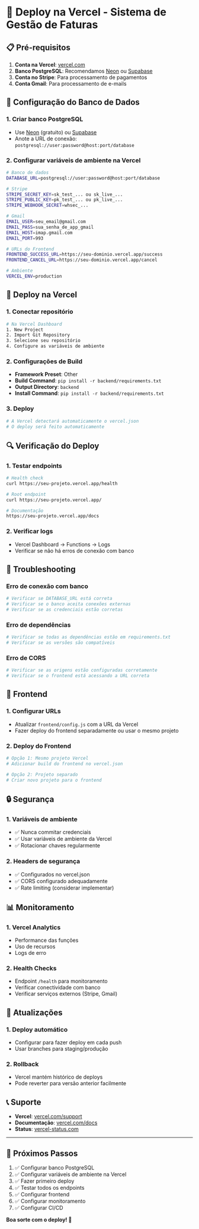 # 🚀 Deploy na Vercel - Sistema de Gestão de Faturas

## 📋 Pré-requisitos

1. **Conta na Vercel**: [vercel.com](https://vercel.com)
2. **Banco PostgreSQL**: Recomendamos [Neon](https://neon.tech) ou [Supabase](https://supabase.com)
3. **Conta no Stripe**: Para processamento de pagamentos
4. **Conta Gmail**: Para processamento de e-mails

## 🔧 Configuração do Banco de Dados

### 1. Criar banco PostgreSQL
- Use [Neon](https://neon.tech) (gratuito) ou [Supabase](https://supabase.com)
- Anote a URL de conexão: `postgresql://user:password@host:port/database`

### 2. Configurar variáveis de ambiente na Vercel

```bash
# Banco de dados
DATABASE_URL=postgresql://user:password@host:port/database

# Stripe
STRIPE_SECRET_KEY=sk_test_... ou sk_live_...
STRIPE_PUBLIC_KEY=pk_test_... ou pk_live_...
STRIPE_WEBHOOK_SECRET=whsec_...

# Gmail
EMAIL_USER=seu_email@gmail.com
EMAIL_PASS=sua_senha_de_app_gmail
EMAIL_HOST=imap.gmail.com
EMAIL_PORT=993

# URLs do Frontend
FRONTEND_SUCCESS_URL=https://seu-dominio.vercel.app/success
FRONTEND_CANCEL_URL=https://seu-dominio.vercel.app/cancel

# Ambiente
VERCEL_ENV=production
```

## 🚀 Deploy na Vercel

### 1. Conectar repositório
```bash
# Na Vercel Dashboard
1. New Project
2. Import Git Repository
3. Selecione seu repositório
4. Configure as variáveis de ambiente
```

### 2. Configurações de Build
- **Framework Preset**: Other
- **Build Command**: `pip install -r backend/requirements.txt`
- **Output Directory**: `backend`
- **Install Command**: `pip install -r backend/requirements.txt`

### 3. Deploy
```bash
# A Vercel detectará automaticamente o vercel.json
# O deploy será feito automaticamente
```

## 🔍 Verificação do Deploy

### 1. Testar endpoints
```bash
# Health check
curl https://seu-projeto.vercel.app/health

# Root endpoint
curl https://seu-projeto.vercel.app/

# Documentação
https://seu-projeto.vercel.app/docs
```

### 2. Verificar logs
- Vercel Dashboard → Functions → Logs
- Verificar se não há erros de conexão com banco

## 🐛 Troubleshooting

### Erro de conexão com banco
```bash
# Verificar se DATABASE_URL está correta
# Verificar se o banco aceita conexões externas
# Verificar se as credenciais estão corretas
```

### Erro de dependências
```bash
# Verificar se todas as dependências estão em requirements.txt
# Verificar se as versões são compatíveis
```

### Erro de CORS
```bash
# Verificar se as origens estão configuradas corretamente
# Verificar se o frontend está acessando a URL correta
```

## 📱 Frontend

### 1. Configurar URLs
- Atualizar `frontend/config.js` com a URL da Vercel
- Fazer deploy do frontend separadamente ou usar o mesmo projeto

### 2. Deploy do Frontend
```bash
# Opção 1: Mesmo projeto Vercel
# Adicionar build do frontend no vercel.json

# Opção 2: Projeto separado
# Criar novo projeto para o frontend
```

## 🔒 Segurança

### 1. Variáveis de ambiente
- ✅ Nunca commitar credenciais
- ✅ Usar variáveis de ambiente da Vercel
- ✅ Rotacionar chaves regularmente

### 2. Headers de segurança
- ✅ Configurados no vercel.json
- ✅ CORS configurado adequadamente
- ✅ Rate limiting (considerar implementar)

## 📊 Monitoramento

### 1. Vercel Analytics
- Performance das funções
- Uso de recursos
- Logs de erro

### 2. Health Checks
- Endpoint `/health` para monitoramento
- Verificar conectividade com banco
- Verificar serviços externos (Stripe, Gmail)

## 🔄 Atualizações

### 1. Deploy automático
- Configurar para fazer deploy em cada push
- Usar branches para staging/produção

### 2. Rollback
- Vercel mantém histórico de deploys
- Pode reverter para versão anterior facilmente

## 📞 Suporte

- **Vercel**: [vercel.com/support](https://vercel.com/support)
- **Documentação**: [vercel.com/docs](https://vercel.com/docs)
- **Status**: [vercel-status.com](https://vercel-status.com)

---

## 🎯 Próximos Passos

1. ✅ Configurar banco PostgreSQL
2. ✅ Configurar variáveis de ambiente na Vercel
3. ✅ Fazer primeiro deploy
4. ✅ Testar todos os endpoints
5. ✅ Configurar frontend
6. ✅ Configurar monitoramento
7. ✅ Configurar CI/CD

**Boa sorte com o deploy! 🚀** 